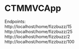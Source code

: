# CTMMVCApp
Endpoints: <br>
http://localhost/home/fizzbuzz/15
<br>
http://localhost/home/fizzbuzz/25
<br>
http://localhost/home/fizzbuzz/2
<br>
http://localhost/home/fizzbuzz/100

